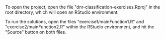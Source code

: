 To open the project, open the file "dnr-classification-exercises.Rproj" in the root directory, which will open an RStudio environment.

To run the solutions, open the files "exercise1/mainFunction1.R" and "exercise2/mainFunction2.R" within the RStudio environment, and hit the "Source" button on both files. 
